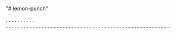 "# lemon-punch"

.
.
.
.
.
.
.
.
.
.
..............................................................................................................